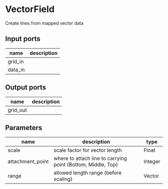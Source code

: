 
# VectorField
Create lines from mapped vector data

## Input ports
|name|description|
|-|-|
|grid_in||
|data_in||


## Output ports
|name|description|
|-|-|
|grid_out||


## Parameters
|name|description|type|
|-|-|-|
|scale|scale factor for vector length|Float|
|attachment_point|where to attach line to carrying point (Bottom, Middle, Top)|Integer|
|range|allowed length range (before scaling)|Vector|
